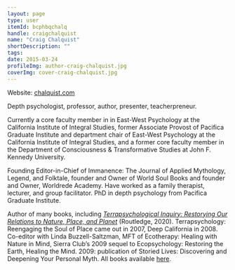 ```yaml
---
layout: page
type: user
itemId: bcphbqchalq
handle: craigchalquist
name: "Craig Chalquist"
shortDescription: ""
tags:
date: 2015-03-24
profileImg: author-craig-chalquist.jpg
coverImg: cover-craig-chalquist.jpg
---
```


Website: [chalquist.com](https://www.chalquist.com)

Depth psychologist, professor, author, presenter, teacherpreneur.

Currently a core faculty member in in East-West Psychology at the California Institute of Integral Studies, former Associate Provost of Pacifica Graduate Institute and department chair of East-West Psychology at the California Institute of Integral Studies, and a former core faculty member in the Department of Consciousness & Transformative Studies at John F. Kennedy University. 

Founding Editor-in-Chief of Immanence: The Journal of Applied Mythology, Legend, and Folktale, founder and Owner of World Soul Books and founder and Owner, Worldrede Academy. Have worked as a family therapist, lecturer, and group facilitator. PhD in depth psychology from Pacifica Graduate Institute. 

Author of many books, including *[Terrapsychological Inquiry: Restorying Our Relations to Nature, Place, and Planet](https://www.routledge.com/Terrapsychological-Inquiry-Restorying-Our-Relationship-with-Nature-Place/Chalquist/p/book/9780367859213)* (Routledge, 2020). Terrapsychology: Reengaging the Soul of Place came out in 2007, Deep California in 2008. Co-editor with Linda Buzzell-Saltzman, MFT of Ecotherapy: Healing with Nature in Mind, Sierra Club’s 2009 sequel to Ecopsychology: Restoring the Earth, Healing the Mind. 2009: publication of Storied Lives: Discovering and Deepening Your Personal Myth. All books available [here](https://www.amazon.com/gp/search/ref=sr_adv_b/?search-alias=stripbooks&unfiltered=1&field-keywords=&field-author=chalquist&field-title=&field-isbn=&field-publisher=&node=&field-p_n_condition-type=&field-feature_browse-bin=&field-binding_browse-bin=&field-subject=&field-language=&field-dateop=After&field-datemod=&field-dateyear=2007&sort=relevanceexprank&Adv-Srch-Books-Submit.x=38&Adv-Srch-Books-Submit.y=7). 